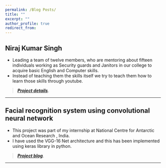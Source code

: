 ```yaml
---
permalink: /Blog Posts/
title: ""
excerpt: ""
author_profile: true
redirect_from: 
---
```


## Niraj Kumar Singh

* Leading a team of twelve members, who are mentoring about fifteen individuals working as Security guards and Janitors in our college to acquire basic English and Computer skills.
* Instead of teaching them the skills itself we try to teach them how to learn those skills through youtube.

> [**_Project details_**](https://anirudhk686.github.io/Seekhne-Sikhao-Initiative/).

***

## Facial recognition system using convolutional neural network 

* This project was part of my internship at National Centre for Antarctic and Ocean Research , India. 
* I have used the VGG-16 Net architecture and this has been implemented using keras library in python.

> [**_Project blog_**](https://anirudhk686.github.io/facial_recognition/).

***
